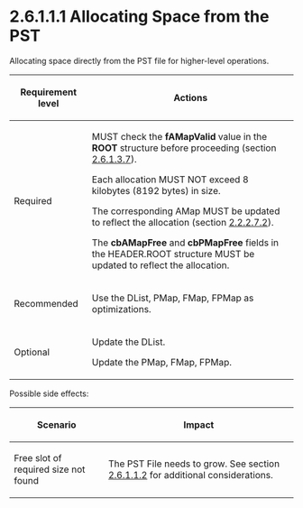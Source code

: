 <html dir="LTR" xmlns:mshelp="http://msdn.microsoft.com/mshelp" xmlns:ddue="http://ddue.schemas.microsoft.com/authoring/2003/5" xmlns:xlink="http://www.w3.org/1999/xlink" xmlns:tool="http://www.microsoft.com/tooltip">
    <head>
        <meta http-equiv="Content-Type" content="text/html; CHARSET=utf-8"></meta>
        <meta name="save" content="history"></meta>
        <title>2.6.1.1.1 Allocating Space from the PST</title>
        <xml>
            <mshelp:toctitle title="2.6.1.1.1 Allocating Space from the PST"></mshelp:toctitle>
            <mshelp:rltitle title="[MS-PST]: Allocating Space from the PST"></mshelp:rltitle>
            <mshelp:keyword index="A" term="d715d1ca-20e9-4966-b9b2-9cd36bd5f657"></mshelp:keyword>
            <mshelp:attr name="DCSext.ContentType" value="open specification"></mshelp:attr>
            <mshelp:attr name="AssetID" value="d715d1ca-20e9-4966-b9b2-9cd36bd5f657"></mshelp:attr>
            <mshelp:attr name="TopicType" value="kbRef"></mshelp:attr>
            <mshelp:attr name="DCSext.Title" value="[MS-PST]: Allocating Space from the PST" />
        </xml>
    </head>
    <body>
        <div id="header">
            <h1 class="heading">2.6.1.1.1 Allocating Space from the PST</h1>
        </div>
        <div id="mainSection">
            <div id="mainBody">
                <div id="allHistory" class="saveHistory"></div>
                <div id="sectionSection0" class="section" name="collapseableSection">
                    

<p>Allocating space directly from the PST file for higher-level
operations.</p>

<table>
 <thead>
  <tr>
   <th>
   <p>Requirement level</p>
   </th>
   <th>
   <p><b><span>Actions</span></b></p>
   </th>
  </tr>
 </thead>
 <tr>
  <td>
  <p>Required</p>
  </td>
  <td>
  <p>MUST check the <b>fAMapValid</b> value in the <b>ROOT</b>
  structure before proceeding (section <a href="d9bcc1fd-c66a-41b3-b6d7-ed09d2a25ced.html">2.6.1.3.7</a>).</p>
  <p>Each allocation MUST NOT exceed 8 kilobytes (8192
  bytes) in size.</p>
  <p>The corresponding AMap MUST be updated to reflect the
  allocation (section <a href="60466ef4-af15-49b6-8413-b3a72f0e9bdb.html">2.2.2.7.2</a>).</p>
  <p>The <b>cbAMapFree</b> and <b>cbPMapFree</b> fields in
  the HEADER.ROOT structure MUST be updated to reflect the allocation.</p>
  </td>
 </tr>
 <tr>
  <td>
  <p>Recommended</p>
  </td>
  <td>
  <p>Use the DList, PMap, FMap, FPMap as optimizations.</p>
  </td>
 </tr>
 <tr>
  <td>
  <p>Optional</p>
  </td>
  <td>
  <p>Update the DList.</p>
  <p>Update the PMap, FMap, FPMap.</p>
  </td>
 </tr>
</table>

<p>Possible side effects:</p>

<table>
 <thead>
  <tr>
   <th>
   <p>Scenario</p>
   </th>
   <th>
   <p>Impact</p>
   </th>
  </tr>
 </thead>
 <tr>
  <td>
  <p>Free slot of required size not found</p>
  </td>
  <td>
  <p>The PST File needs to grow. See section <a href="cbea68b6-e93e-4477-a8ae-7e71c6b7908e.html">2.6.1.1.2</a> for additional
  considerations.</p>
  </td>
 </tr>
</table>

<p> </p>
                </div>
            </div>
        </div>
    </body>
</html>